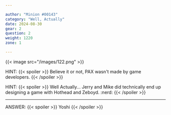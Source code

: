 ```yaml
---

author: "Minion #00143"
category: "Well, Actually"
date: 2024-08-30
gear: 2
question: 2
weight: 1220
zone: 1

---
```


{{< image src="/images/122.png" >}}

HINT: {{< spoiler >}} Believe it or not, PAX wasn't made by game developers. {{< /spoiler >}}

HINT: {{< spoiler >}} Well Actually... Jerry and Mike did technically end up designing a game with Hothead and Zeboyd. :nerd: {{< /spoiler >}}

---

ANSWER: {{< spoiler >}} Yoshi {{< /spoiler >}}


